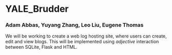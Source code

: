 # YALE_Brudder
### Adam Abbas, Yuyang Zhang, Leo Liu, Eugene Thomas ###
We will be working to create a web log hosting site, where users can create, edit and view blogs. This will be implemented using *adjective* interaction between SQLite, Flask and HTML. 
